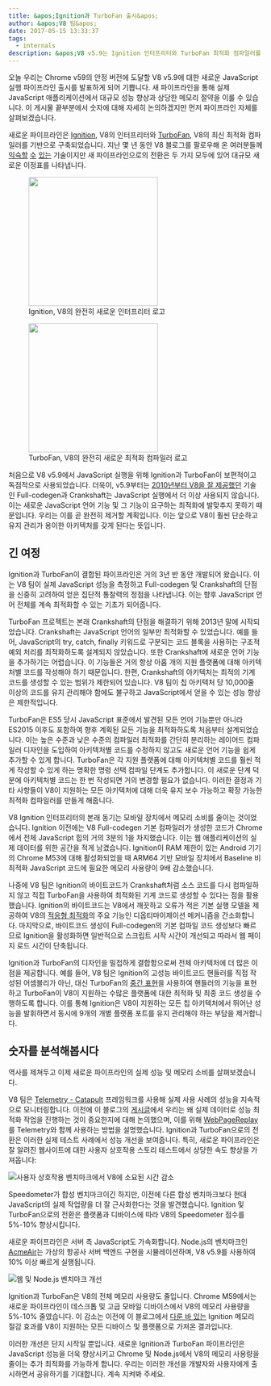 ```yaml
---
title: &apos;Ignition과 TurboFan 출시&apos;
author: &apos;V8 팀&apos;
date: 2017-05-15 13:33:37
tags:
  - internals
description: &apos;V8 v5.9는 Ignition 인터프리터와 TurboFan 최적화 컴파일러를 기반으로 한 완전히 새로운 JavaScript 실행 파이프라인을 제공합니다.&apos;
---
```

오늘 우리는 Chrome v59의 안정 버전에 도달할 V8 v5.9에 대한 새로운 JavaScript 실행 파이프라인 출시를 발표하게 되어 기쁩니다. 새 파이프라인을 통해 실제 JavaScript 애플리케이션에서 대규모 성능 향상과 상당한 메모리 절약을 이룰 수 있습니다. 이 게시물 끝부분에서 숫자에 대해 자세히 논의하겠지만 먼저 파이프라인 자체를 살펴보겠습니다.

<!--truncate-->
새로운 파이프라인은 [Ignition](/docs/ignition), V8의 인터프리터와 [TurboFan](/docs/turbofan), V8의 최신 최적화 컴파일러를 기반으로 구축되었습니다. 지난 몇 년 동안 V8 블로그를 팔로우해 온 여러분들께 [익숙할](/blog/turbofan-jit) [수](/blog/ignition-interpreter) [있는](/blog/test-the-future) 기술이지만 새 파이프라인으로의 전환은 두 가지 모두에 있어 대규모 새로운 이정표를 나타냅니다.

<figure>
  <img src="/_img/v8-ignition.svg" width="256" height="256" alt="" loading="lazy"/>
  <figcaption>Ignition, V8의 완전히 새로운 인터프리터 로고</figcaption>
</figure>

<figure>
  <img src="/_img/v8-turbofan.svg" width="256" height="256" alt="" loading="lazy"/>
  <figcaption>TurboFan, V8의 완전히 새로운 최적화 컴파일러 로고</figcaption>
</figure>

처음으로 V8 v5.9에서 JavaScript 실행을 위해 Ignition과 TurboFan이 보편적이고 독점적으로 사용되었습니다. 더욱이, v5.9부터는 [2010년부터 V8을 잘 제공했던](https://blog.chromium.org/2010/12/new-crankshaft-for-v8.html) 기술인 Full-codegen과 Crankshaft는 JavaScript 실행에서 더 이상 사용되지 않습니다. 이는 새로운 JavaScript 언어 기능 및 그 기능이 요구하는 최적화에 발맞추지 못하기 때문입니다. 우리는 이를 곧 완전히 제거할 계획입니다. 이는 앞으로 V8이 훨씬 단순하고 유지 관리가 용이한 아키텍처를 갖게 된다는 뜻입니다.

## 긴 여정

Ignition과 TurboFan이 결합된 파이프라인은 거의 3년 반 동안 개발되어 왔습니다. 이는 V8 팀이 실제 JavaScript 성능을 측정하고 Full-codegen 및 Crankshaft의 단점을 신중히 고려하여 얻은 집단적 통찰력의 정점을 나타냅니다. 이는 향후 JavaScript 언어 전체를 계속 최적화할 수 있는 기초가 되어줍니다.

TurboFan 프로젝트는 본래 Crankshaft의 단점을 해결하기 위해 2013년 말에 시작되었습니다. Crankshaft는 JavaScript 언어의 일부만 최적화할 수 있었습니다. 예를 들어, JavaScript의 try, catch, finally 키워드로 구분되는 코드 블록을 사용하는 구조적 예외 처리를 최적화하도록 설계되지 않았습니다. 또한 Crankshaft에 새로운 언어 기능을 추가하기는 어렵습니다. 이 기능들은 거의 항상 아홉 개의 지원 플랫폼에 대해 아키텍처별 코드를 작성해야 하기 때문입니다. 한편, Crankshaft의 아키텍처는 최적의 기계 코드를 생성할 수 있는 범위가 제한되어 있습니다. V8 팀이 칩 아키텍처 당 10,000줄 이상의 코드를 유지 관리해야 함에도 불구하고 JavaScript에서 얻을 수 있는 성능 향상은 제한적입니다.

TurboFan은 ES5 당시 JavaScript 표준에서 발견된 모든 언어 기능뿐만 아니라 ES2015 이후도 포함하여 향후 계획된 모든 기능을 최적화하도록 처음부터 설계되었습니다. 이는 높은 수준과 낮은 수준의 컴파일러 최적화를 간단히 분리하는 레이어드 컴파일러 디자인을 도입하여 아키텍처별 코드를 수정하지 않고도 새로운 언어 기능을 쉽게 추가할 수 있게 합니다. TurboFan은 각 지원 플랫폼에 대해 아키텍처별 코드를 훨씬 적게 작성할 수 있게 하는 명확한 명령 선택 컴파일 단계도 추가합니다. 이 새로운 단계 덕분에 아키텍처별 코드는 한 번 작성되면 거의 변경할 필요가 없습니다. 이러한 결정과 기타 사항들이 V8이 지원하는 모든 아키텍처에 대해 더욱 유지 보수 가능하고 확장 가능한 최적화 컴파일러를 만들게 해줍니다.

V8 Ignition 인터프리터의 본래 동기는 모바일 장치에서 메모리 소비를 줄이는 것이었습니다. Ignition 이전에는 V8 Full-codegen 기본 컴파일러가 생성한 코드가 Chrome에서 전체 JavaScript 힙의 거의 3분의 1을 차지했습니다. 이는 웹 애플리케이션의 실제 데이터를 위한 공간을 적게 남겼습니다. Ignition이 RAM 제한이 있는 Android 기기의 Chrome M53에 대해 활성화되었을 때 ARM64 기반 모바일 장치에서 Baseline 비최적화 JavaScript 코드에 필요한 메모리 사용량이 9배 감소했습니다.

나중에 V8 팀은 Ignition의 바이트코드가 Crankshaft처럼 소스 코드를 다시 컴파일하지 않고 직접 TurboFan을 사용하여 최적화된 기계 코드로 생성할 수 있다는 점을 활용했습니다. Ignition의 바이트코드는 V8에서 깨끗하고 오류가 적은 기본 실행 모델을 제공하여 V8의 [적응형 최적화](https://en.wikipedia.org/wiki/Adaptive_optimization)의 주요 기능인 디옵티마이제이션 메커니즘을 간소화합니다. 마지막으로, 바이트코드 생성이 Full-codegen의 기본 컴파일 코드 생성보다 빠르므로 Ignition을 활성화하면 일반적으로 스크립트 시작 시간이 개선되고 따라서 웹 페이지 로드 시간이 단축됩니다.

Ignition과 TurboFan의 디자인을 밀접하게 결합함으로써 전체 아키텍처에 더 많은 이점을 제공합니다. 예를 들어, V8 팀은 Ignition의 고성능 바이트코드 핸들러를 직접 작성된 어셈블리가 아닌, 대신 TurboFan의 [중간 표현](https://en.wikipedia.org/wiki/Intermediate_representation)을 사용하여 핸들러의 기능을 표현하고 TurboFan이 V8이 지원하는 수많은 플랫폼에 대한 최적화 및 최종 코드 생성을 수행하도록 합니다. 이를 통해 Ignition은 V8이 지원하는 모든 칩 아키텍처에서 뛰어난 성능을 발휘하면서 동시에 9개의 개별 플랫폼 포트를 유지 관리해야 하는 부담을 제거합니다.

## 숫자를 분석해봅시다

역사를 제쳐두고 이제 새로운 파이프라인의 실제 성능 및 메모리 소비를 살펴보겠습니다.

V8 팀은 [Telemetry - Catapult](https://catapult.gsrc.io/telemetry) 프레임워크를 사용해 실제 사용 사례의 성능을 지속적으로 모니터링합니다. 이전에 이 블로그의 [게시글](/blog/real-world-performance)에서 우리는 왜 실제 데이터로 성능 최적화 작업을 진행하는 것이 중요한지에 대해 논의했으며, 이를 위해 [WebPageReplay](https://github.com/chromium/web-page-replay)를 Telemetry와 함께 사용하는 방법을 설명했습니다. Ignition과 TurboFan으로의 전환은 이러한 실제 테스트 사례에서 성능 개선을 보여줍니다. 특히, 새로운 파이프라인은 잘 알려진 웹사이트에 대한 사용자 상호작용 스토리 테스트에서 상당한 속도 향상을 가져옵니다:

![사용자 상호작용 벤치마크에서 V8에 소요된 시간 감소](/_img/launching-ignition-and-turbofan/improvements-per-website.png)

Speedometer가 합성 벤치마크이긴 하지만, 이전에 다른 합성 벤치마크보다 현대 JavaScript의 실제 작업량을 더 잘 근사화한다는 것을 발견했습니다. Ignition 및 TurboFan으로의 전환은 플랫폼과 디바이스에 따라 V8의 Speedometer 점수를 5%-10% 향상시킵니다.

새로운 파이프라인은 서버 측 JavaScript도 가속화합니다. Node.js의 벤치마크인 [AcmeAir](https://github.com/acmeair/acmeair-nodejs)는 가상의 항공사 서버 백엔드 구현을 시뮬레이션하며, V8 v5.9를 사용하여 10% 이상 빠르게 실행됩니다.

![웹 및 Node.js 벤치마크 개선](/_img/launching-ignition-and-turbofan/benchmark-scores.png)

Ignition과 TurboFan은 V8의 전체 메모리 사용량도 줄입니다. Chrome M59에서는 새로운 파이프라인이 데스크톱 및 고급 모바일 디바이스에서 V8의 메모리 사용량을 5%-10% 줄였습니다. 이 감소는 이전에 이 블로그에서 [다룬 바 있는](/blog/ignition-interpreter) Ignition 메모리 절감 효과를 V8이 지원하는 모든 디바이스 및 플랫폼으로 가져온 결과입니다.

이러한 개선은 단지 시작일 뿐입니다. 새로운 Ignition과 TurboFan 파이프라인은 JavaScript 성능을 더욱 향상시키고 Chrome 및 Node.js에서 V8의 메모리 사용량을 줄이는 추가 최적화를 가능하게 합니다. 우리는 이러한 개선을 개발자와 사용자에게 출시하면서 공유하기를 기대합니다. 계속 지켜봐 주세요.
